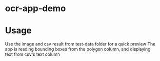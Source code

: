 # ocr-app-demo

# Usage

Use the image and csv result from test-data folder for a quick preview
The app is reading bounding boxes from the polygon column, and displaying text from csv's text column